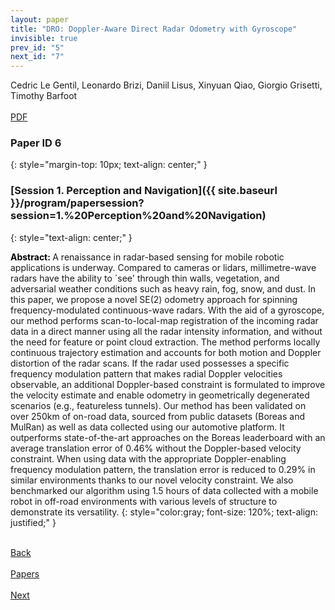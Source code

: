 ```yaml
---
layout: paper
title: "DRO: Doppler-Aware Direct Radar Odometry with Gyroscope"
invisible: true
prev_id: "5"
next_id: "7"
---
```

<div class="paper-authors">
  <div class="paper-author-box">
    <div class="paper-author-name">Cedric Le Gentil, Leonardo Brizi, Daniil Lisus, Xinyuan Qiao, Giorgio Grisetti, Timothy Barfoot</div>
    <div class="paper-author-uni"></div>
  </div>
</div>

<div class="paper-pdf-modern">
  <div class="paper-menu-icon">
    <a href="https://www.roboticsproceedings.org/rss21/p006.pdf" title="Download PDF" target="_blank">
      <i class="fa fa-file-pdf-o"></i><br>
      <span class="paper-menu-label">PDF</span>
    </a>
  </div>
</div>

### Paper ID 6
{: style="margin-top: 10px; text-align: center;" }

### [Session 1. Perception and Navigation]({{ site.baseurl }}/program/papersession?session=1.%20Perception%20and%20Navigation)
{: style="text-align: center;" }

<b style="color: black;">Abstract: </b>A renaissance in radar-based sensing for mobile robotic applications is underway. Compared to cameras or lidars, millimetre-wave radars have the ability to `see' through thin walls, vegetation, and adversarial weather conditions such as heavy rain, fog, snow, and dust. In this paper, we propose a novel SE(2) odometry approach for spinning frequency-modulated continuous-wave radars. With the aid of a gyroscope, our method performs scan-to-local-map registration of the incoming radar data in a direct manner using all the radar intensity information, and without the need for feature or point cloud extraction. The method performs locally continuous trajectory estimation and accounts for both motion and Doppler distortion of the radar scans. If the radar used possesses a specific frequency modulation pattern that makes radial Doppler velocities observable, an additional Doppler-based constraint is formulated to improve the velocity estimate and enable odometry in geometrically degenerated scenarios (e.g., featureless tunnels). Our method has been validated on over 250km of on-road data, sourced from public datasets (Boreas and MulRan) as well as data collected using our automotive platform. It outperforms state-of-the-art approaches on the Boreas leaderboard with an average translation error of 0.46% without the Doppler-based velocity constraint. When using data with the appropriate Doppler-enabling frequency modulation pattern, the translation error is reduced to 0.29% in similar environments thanks to our novel velocity constraint. We also benchmarked our algorithm using 1.5 hours of data collected with a mobile robot in off-road environments with various levels of structure to demonstrate its versatility.
{: style="color:gray; font-size: 120%; text-align: justified;" }

<div class="paper-menu">
  <div class="paper-menu-inner">
    <a href="{{ site.baseurl }}/program/papers/5/" title="Previous Paper">
            <div class="paper-menu-icon">
                <i class="fa fa-chevron-left"></i><br>
                <span class="paper-menu-label">Back</span>
            </div>
        </a>
    <a href="{{ site.baseurl }}/program/papers" title="All Papers">
      <div class="paper-menu-icon">
        <i class="fa fa-list"></i><br>
        <span class="paper-menu-label">Papers</span>
      </div>
    </a>
    <a href="{{ site.baseurl }}/program/papers/7/" title="Next Paper">
            <div class="paper-menu-icon">
                <i class="fa fa-chevron-right"></i><br>
                <span class="paper-menu-label">Next</span>
            </div>
        </a>
  </div>
</div>
